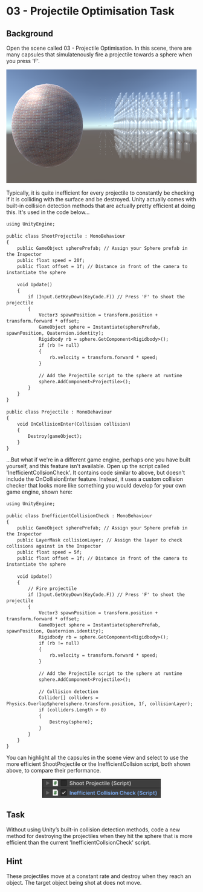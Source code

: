 # 03 - Projectile Optimisation Task
## Background
Open the scene called 03 - Projectile Optimisation. In this scene, there are many capsules that simulatenously fire a projectile towards a sphere when you press 'F'.

<div align="center">
  <a href="Images\03 - Optimisation Task\01 - Shoot Projectile Scene.png" target="_blank">
    <img src="Images\03 - Optimisation Task\01 - Shoot Projectile Scene.png" alt="Shoot Projectile Scene" style="height:300px;"/>
  </a>
</div>

Typically, it is quite inefficient for every projectile to constantly be checking if it is colliding with the surface and be destroyed. Unity actually comes with built-in collision detection methods that are actually pretty efficient at doing this. It's used in the code below...

```
using UnityEngine;

public class ShootProjectile : MonoBehaviour
{
    public GameObject spherePrefab; // Assign your Sphere prefab in the Inspector
    public float speed = 20f;
    public float offset = 1f; // Distance in front of the camera to instantiate the sphere

    void Update()
    {
        if (Input.GetKeyDown(KeyCode.F)) // Press 'F' to shoot the projectile
        {
            Vector3 spawnPosition = transform.position + transform.forward * offset;
            GameObject sphere = Instantiate(spherePrefab, spawnPosition, Quaternion.identity);
            Rigidbody rb = sphere.GetComponent<Rigidbody>();
            if (rb != null)
            {
                rb.velocity = transform.forward * speed;
            }

            // Add the Projectile script to the sphere at runtime
            sphere.AddComponent<Projectile>();
        }
    }
}

public class Projectile : MonoBehaviour
{
    void OnCollisionEnter(Collision collision)
    {
        Destroy(gameObject);
    }
}
```

...But what if we're in a different game engine, perhaps one you have built yourself, and this feature isn't available. Open up the script called 'InefficientCollsionCheck'. It contains code similar to above, but doesn't include the OnCollisionEnter feature. Instead, it uses a custom collision checker that looks more like something you would develop for your own game engine, shown here:

```
using UnityEngine;

public class InefficientCollisionCheck : MonoBehaviour
{
    public GameObject spherePrefab; // Assign your Sphere prefab in the Inspector
    public LayerMask collisionLayer; // Assign the layer to check collisions against in the Inspector
    public float speed = 5f;
    public float offset = 1f; // Distance in front of the camera to instantiate the sphere

    void Update()
    {
        // Fire projectile
        if (Input.GetKeyDown(KeyCode.F)) // Press 'F' to shoot the projectile
        {
            Vector3 spawnPosition = transform.position + transform.forward * offset;
            GameObject sphere = Instantiate(spherePrefab, spawnPosition, Quaternion.identity);
            Rigidbody rb = sphere.GetComponent<Rigidbody>();
            if (rb != null)
            {
                rb.velocity = transform.forward * speed;
            }

            // Add the Projectile script to the sphere at runtime
            sphere.AddComponent<Projectile>();

            // Collision detection
            Collider[] colliders = Physics.OverlapSphere(sphere.transform.position, 1f, collisionLayer);
            if (colliders.Length > 0)
            {
                Destroy(sphere);
            }
        }
    }
}
```

You can highlight all the capsules in the scene view and select to use the more efficient ShootProjectile or the InefficientCollsion script, both shown above, to compare their performance.

<div align="center">
  <a href="Images\03 - Optimisation Task\02 - Scripts.png" target="_blank">
    <img src="Images\03 - Optimisation Task\02 - Scripts.png" alt="Scripts" style="height:50px;"/>
  </a>
</div>

## Task
Without using Unity’s built-in collision detection methods, code a new method for destroying the projectiles when they hit the sphere that is more efficient than the current 'InefficientCollsionCheck' script.

## Hint
These projectiles move at a constant rate and destroy when they reach an object. The target object being shot at does not move.
